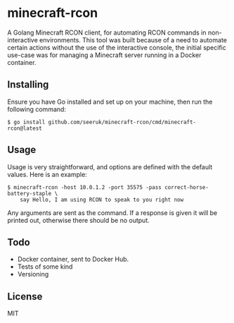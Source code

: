 # minecraft-rcon

A Golang Minecraft RCON client, for automating RCON commands in non-interactive environments. This
tool was built because of a need to automate certain actions without the use of the interactive 
console, the initial specific use-case was for managing a Minecraft server running in a Docker 
container.

## Installing

Ensure you have Go installed and set up on your machine, then run the following command:

```
$ go install github.com/seeruk/minecraft-rcon/cmd/minecraft-rcon@latest 
```

## Usage

Usage is very straightforward, and options are defined with the default values. Here is an example:

```
$ minecraft-rcon -host 10.0.1.2 -port 35575 -pass correct-horse-battery-staple \
    say Hello, I am using RCON to speak to you right now
```

Any arguments are sent as the command. If a response is given it will be printed out, otherwise 
there should be no output.

## Todo

* Docker container, sent to Docker Hub.
* Tests of some kind
* Versioning

## License

MIT
